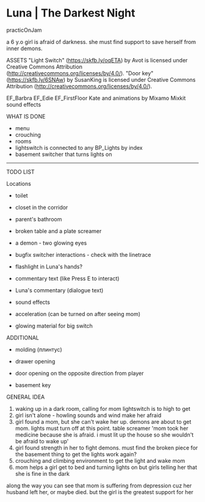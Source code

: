 # Luna | The Darkest Night

practicOnJam

a 6 y.o girl is afraid of darkness. she must find support to save herself from inner demons.

ASSETS
"Light Switch" (https://skfb.ly/oqETA) by Avot is licensed under Creative Commons Attribution (http://creativecommons.org/licenses/by/4.0/).
"Door key" (https://skfb.ly/6SNAw) by SusanKing is licensed under Creative Commons Attribution (http://creativecommons.org/licenses/by/4.0/).

EF_Barbra
EF_Edie
EF_FirstFloor
Kate and animations by Mixamo
Mixkit sound effects

WHAT IS DONE

- menu
- crouching
- rooms
- lightswitch is connected to any BP_Lights by index
- basement switcher that turns lights on

----------

TODO LIST

Locations
- toilet
- closet in the corridor
- parent's bathroom

- broken table and a plate screamer
- a demon - two glowing eyes

- bugfix switcher interactions - check with the linetrace

- flashlight in Luna's hands?

- commentary text (like Press E to interact)
- Luna's commentary (dialogue text)

- sound effects
- acceleration  (can be turned on after seeing mom)

- glowing material for big switch

ADDITIONAL
- molding (плинтус)
- drawer opening
- door opening on the opposite direction from player

- basement key



GENERAL IDEA

1. waking up in a dark room, calling for mom
lightswitch is to high to get
2. girl isn't alone - howling sounds and wind make her afraid
3. girl found a mom, but she can't wake her up. demons are about to get mom. 
lights must turn off at this point. table screamer
	'mom took her medicine because she is afraid. i must lit up the house so she wouldn't be afraid to wake up'
4. girl found strength in her to fight demons. 
	must find the broken piece for the basement thing to get the lights work again?
5. crouching and climbing environment to get the light and wake mom
6. mom helps a girl get to bed and turning lights on but girls telling her that she is fine in the dark

along the way you can see that mom is suffering from depression cuz her husband left her, or maybe died. but the girl is the greatest support for her